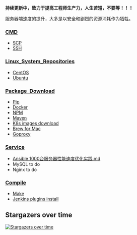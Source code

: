 **持续更新中，致力于提高工程师生产力，人生苦短，不要等！！！**

服务器端速度的提升，大多是以安全和剧烈的资源消耗作为牺牲。



### [CMD](https://github.com/lijinghuatongxue/awesome-accelerate/blob/master/CMD/README.md)

- [SCP](https://github.com/lijinghuatongxue/awesome-accelerate/blob/master/CMD/README.md)
- [SSH](https://github.com/lijinghuatongxue/awesome-accelerate/blob/master/CMD/README.md)

### [Linux_System_Repositories](https://github.com/lijinghuatongxue/awesome-accelerate/tree/master/Linux_System_Repositories)

- [CentOS](https://github.com/lijinghuatongxue/awesome-accelerate/blob/master/Linux_System_Repositories/CentOS.md)
- [Ubuntu](https://github.com/lijinghuatongxue/awesome-accelerate/blob/master/Linux_System_Repositories/Ubuntu.md)

### [Package_Download](https://github.com/lijinghuatongxue/awesome-accelerate/tree/master/Package_Download)

- [Pip](https://github.com/lijinghuatongxue/awesome-accelerate/blob/master/Package_Download/Pip.md)
- [Docker](https://github.com/lijinghuatongxue/awesome-accelerate/blob/master/Package_Download/Docker.md)
- [NPM](https://github.com/lijinghuatongxue/awesome-accelerate/blob/master/Package_Download/NPM.md)
- [Maven](https://github.com/lijinghuatongxue/awesome-accelerate/blob/master/Package_Download/Maven.md)
- [K8s images download](https://github.com/lijinghuatongxue/awesome-accelerate/blob/master/Package_Download/gcr.io.md)
- [Brew for Mac](https://github.com/lijinghuatongxue/awesome-accelerate/blob/master/Package_Download/Brew.md)
- [Goproxy](https://github.com/lijinghuatongxue/awesome-accelerate/blob/master/Package_Download/goproxy.md)

### [Service](https://github.com/lijinghuatongxue/awesome-accelerate/tree/master/Service)

- [Ansible 1000台服务器性能速度优化实践.md](https://github.com/lijinghuatongxue/awesome-accelerate/blob/master/Service/ansible_1000台服务器性能速度优化实践.md)
- MySQL to do
- Nginx to do

### [Compile](https://github.com/lijinghuatongxue/awesome-accelerate/tree/master/Compile)

- [Make](https://github.com/lijinghuatongxue/awesome-accelerate/tree/master/Compile)
- [Jenkins plugins install](https://github.com/lijinghuatongxue/awesome-accelerate/tree/master/Compile)



## Stargazers over time

[![Stargazers over time](https://starchart.cc/lijinghuatongxue/awesome-accelerate.svg)](https://starchart.cc/lijinghuatongxue/awesome-accelerate)



